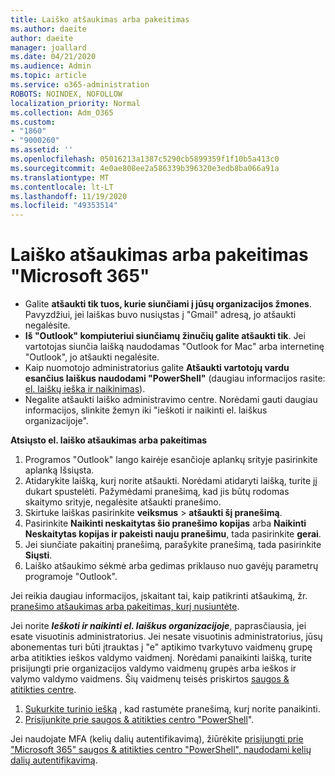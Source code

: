```yaml
---
title: Laiško atšaukimas arba pakeitimas
ms.author: daeite
author: daeite
manager: joallard
ms.date: 04/21/2020
ms.audience: Admin
ms.topic: article
ms.service: o365-administration
ROBOTS: NOINDEX, NOFOLLOW
localization_priority: Normal
ms.collection: Adm_O365
ms.custom:
- "1860"
- "9000260"
ms.assetid: ''
ms.openlocfilehash: 05016213a1387c5290cb5899359f1f10b5a413c0
ms.sourcegitcommit: 4e0ae808ee2a586339b396320e3edb8ba066a91a
ms.translationtype: MT
ms.contentlocale: lt-LT
ms.lasthandoff: 11/19/2020
ms.locfileid: "49353514"
---
```

# <a name="recall-or-replace-an-email-message-in-microsoft-365"></a>Laiško atšaukimas arba pakeitimas "Microsoft 365"

- Galite **atšaukti tik tuos, kurie siunčiami į jūsų organizacijos žmones**. Pavyzdžiui, jei laiškas buvo nusiųstas į "Gmail" adresą, jo atšaukti negalėsite.
- **Iš "Outlook" kompiuteriui siunčiamų žinučių galite atšaukti tik**. Jei vartotojas siunčia laišką naudodamas "Outlook for Mac" arba internetinę "Outlook", jo atšaukti negalėsite.
- Kaip nuomotojo administratorius galite **Atšaukti vartotojų vardu esančius laiškus naudodami "PowerShell"** (daugiau informacijos rasite: [el. laiškų ieška ir naikinimas](https://docs.microsoft.com/microsoft-365/compliance/search-for-and-delete-messages-in-your-organization)).
- Negalite atšaukti laiško administravimo centre. Norėdami gauti daugiau informacijos, slinkite žemyn iki "ieškoti ir naikinti el. laiškus organizacijoje".

**Atsiųsto el. laiško atšaukimas arba pakeitimas**

1. Programos "Outlook" lango kairėje esančioje aplankų srityje pasirinkite aplanką Išsiųsta.
2. Atidarykite laišką, kurį norite atšaukti. Norėdami atidaryti laišką, turite jį dukart spustelėti. Pažymėdami pranešimą, kad jis būtų rodomas skaitymo srityje, negalėsite atšaukti pranešimo.
3. Skirtuke laiškas pasirinkite **veiksmus**  >  **atšaukti šį pranešimą**.
4. Pasirinkite **Naikinti neskaitytas šio pranešimo kopijas** arba **Naikinti Neskaitytas kopijas ir pakeisti nauju pranešimu**, tada pasirinkite **gerai**.
5. Jei siunčiate pakaitinį pranešimą, parašykite pranešimą, tada pasirinkite **Siųsti**.
6. Laiško atšaukimo sėkmė arba gedimas priklauso nuo gavėjų parametrų programoje "Outlook".

Jei reikia daugiau informacijos, įskaitant tai, kaip patikrinti atšaukimą, žr. [pranešimo atšaukimas arba pakeitimas, kurį nusiuntėte](https://support.office.com/article/35027f88-d655-4554-b4f8-6c0729a723a0).

Jei norite **_Ieškoti ir naikinti el. laiškus organizacijoje_**, paprasčiausia, jei esate visuotinis administratorius. Jei nesate visuotinis administratorius, jūsų abonementas turi būti įtrauktas į "e" aptikimo tvarkytuvo vaidmenų grupę arba atitikties ieškos valdymo vaidmenį. Norėdami panaikinti laišką, turite prisijungti prie organizacijos valdymo vaidmenų grupės arba ieškos ir valymo valdymo vaidmens. Šių vaidmenų teisės priskirtos [saugos & atitikties centre](https://protection.office.com/).

1. [Sukurkite turinio iešką](https://docs.microsoft.com/microsoft-365/compliance/content-search) , kad rastumėte pranešimą, kurį norite panaikinti.
2. [Prisijunkite prie saugos & atitikties centro "PowerShell](https://docs.microsoft.com/powershell/exchange/office-365-scc/connect-to-scc-powershell/connect-to-scc-powershell)".

Jei naudojate MFA (kelių dalių autentifikavimą), žiūrėkite [prisijungti prie "Microsoft 365" saugos & atitikties centro "PowerShell", naudodami kelių dalių autentifikavimą](https://docs.microsoft.com/powershell/exchange/office-365-scc/connect-to-scc-powershell/mfa-connect-to-scc-powershell).
